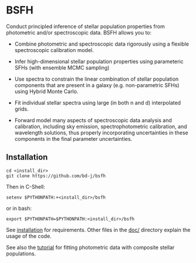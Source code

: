 BSFH
=====
Conduct principled inference of stellar population properties from photometric
and/or spectroscopic data.  BSFH allows you to:

* Combine photometric and spectroscopic data rigorously using a flexible
  spectroscopic calibration model.

* Infer high-dimensional stellar population properties using parameteric SFHs
  (with ensemble MCMC sampling)

* Use spectra to constrain the linear combination of stellar population
  components that are present in a galaxy (e.g. non-parametric SFHs) using
  Hybrid Monte Carlo.

* Fit individual stellar spectra using large (in both n and d) interpolated
  grids.

* Forward model many aspects of spectroscopic data analysis and
  calibration, including sky emission, spectrophotometric calibration,
  and wavelength solutions, thus properly incorporating uncertainties
  in these components in the final  parameter uncertainties.

Installation
------
```
cd <install_dir>
git clone https://github.com/bd-j/bsfh
```

Then in C-Shell:
```
setenv $PYTHONPATH:+<install_dir>/bsfh
```
or in bash:
```
export $PYTHONPATH=$PYTHONPATH:<install_dir>/bsfh
```

See [installation](doc/installation.rst) for requirements.
Other files in the [doc/](doc/) directory explain the usage of the code.

See also the [tutorial](demo/tutorial.rst) for fitting photometric data with composite stellar populations.
